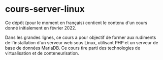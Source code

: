 # cours-server-linux

Ce dépôt (pour le moment en français) contient le contenu d'un cours donné
initialement en février 2022.

Dans les grandes lignes, ce cours a pour objectif de former aux rudiments de
l'installation d'un serveur web sous Linux, utilisant PHP et un serveur de base
de données MariaDB. Ce cours tire parti des technologies de virtualisation et
de conteneurisation.
